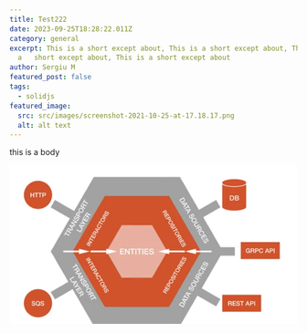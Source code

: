 ```yaml
---
title: Test222
date: 2023-09-25T18:28:22.011Z
category: general
excerpt: This is a short except about, This is a short except about, This is
  a   short except about, This is a short except about
author: Sergiu M
featured_post: false
tags:
  - solidjs
featured_image:
  src: src/images/screenshot-2021-10-25-at-17.18.17.png
  alt: alt text
---
```

this is a body



![alt text](src/images/screenshot-2021-10-25-at-17.18.17.png "title text")